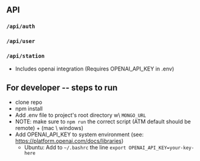 ## API

### `/api/auth`

### `/api/user`

### `/api/station`

- Includes openai integration (Requires OPENAI_API_KEY in .env)

## For developer -- steps to run

- clone repo
- npm install
- Add .env file to project's root directory w\ `MONGO_URL`
- NOTE: make sure to `npm run` the correct script (ATM default should be remote) + (mac \ windows)
- Add OPENAI_API_KEY to system environment (see: https://platform.openai.com/docs/libraries)
  - Ubuntu: Add to `~/.bashrc` the line `export OPENAI_API_KEY=your-key-here`
